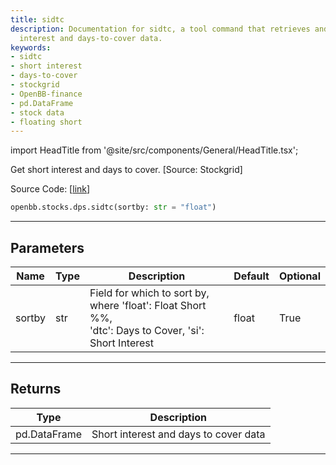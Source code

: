 ```yaml
---
title: sidtc
description: Documentation for sidtc, a tool command that retrieves and sorts short
  interest and days-to-cover data.
keywords:
- sidtc
- short interest
- days-to-cover
- stockgrid
- OpenBB-finance
- pd.DataFrame
- stock data
- floating short
---
```


import HeadTitle from '@site/src/components/General/HeadTitle.tsx';

<HeadTitle title="sidtc - Dps - Stocks - Reference | OpenBB SDK Docs" />

Get short interest and days to cover. [Source: Stockgrid]

Source Code: [[link](https://github.com/OpenBB-finance/OpenBBTerminal/tree/main/openbb_terminal/stocks/dark_pool_shorts/stockgrid_model.py#L76)]

```python
openbb.stocks.dps.sidtc(sortby: str = "float")
```

---

## Parameters

| Name | Type | Description | Default | Optional |
| ---- | ---- | ----------- | ------- | -------- |
| sortby | str | Field for which to sort by, where 'float': Float Short %%,<br/>'dtc': Days to Cover, 'si': Short Interest | float | True |


---

## Returns

| Type | Description |
| ---- | ----------- |
| pd.DataFrame | Short interest and days to cover data |
---

